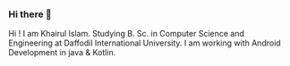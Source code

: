 ### Hi there 👋

Hi ! I am Khairul Islam. Studying B. Sc. in Computer Science and Engineering at Daffodil International University. I am working with Android Development in java & Kotlin. 
